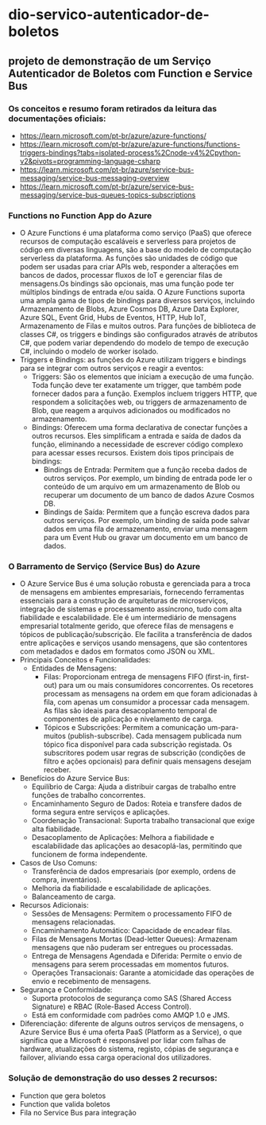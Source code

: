 # dio-servico-autenticador-de-boletos

## projeto de demonstração de um Serviço Autenticador de Boletos com Function e Service Bus

### Os conceitos e resumo foram retirados da leitura das documentações oficiais:
- <https://learn.microsoft.com/pt-br/azure/azure-functions/>
- <https://learn.microsoft.com/pt-br/azure/azure-functions/functions-triggers-bindings?tabs=isolated-process%2Cnode-v4%2Cpython-v2&pivots=programming-language-csharp>
- <https://learn.microsoft.com/pt-br/azure/service-bus-messaging/service-bus-messaging-overview>
- <https://learn.microsoft.com/pt-br/azure/service-bus-messaging/service-bus-queues-topics-subscriptions>

### Functions no Function App do Azure
- O Azure Functions é uma plataforma como serviço (PaaS) que oferece recursos de computação escaláveis e serverless para projetos de código em diversas linguagens, são a base do modelo de computação serverless da plataforma. As funções são unidades de código que podem ser usadas para criar APIs web, responder a alterações em bancos de dados, processar fluxos de IoT e gerenciar filas de mensagens.Os bindings são opcionais, mas uma função pode ter múltiplos bindings de entrada e/ou saída. O Azure Functions suporta uma ampla gama de tipos de bindings para diversos serviços, incluindo Armazenamento de Blobs, Azure Cosmos DB, Azure Data Explorer, Azure SQL, Event Grid, Hubs de Eventos, HTTP, Hub IoT, Armazenamento de Filas e muitos outros. Para funções de biblioteca de classes C#, os triggers e bindings são configurados através de atributos C#, que podem variar dependendo do modelo de tempo de execução C#, incluindo o modelo de worker isolado.
- Triggers e Bindings: as funções do Azure utilizam triggers e bindings para se integrar com outros serviços e reagir a eventos:
  * Triggers: São os elementos que iniciam a execução de uma função. Toda função deve ter exatamente um trigger, que também pode fornecer dados para a função. Exemplos incluem triggers HTTP, que respondem a solicitações web, ou triggers de armazenamento de Blob, que reagem a arquivos adicionados ou modificados no armazenamento.
  * Bindings: Oferecem uma forma declarativa de conectar funções a outros recursos. Eles simplificam a entrada e saída de dados da função, eliminando a necessidade de escrever código complexo para acessar esses recursos. Existem dois tipos principais de bindings:
    * Bindings de Entrada: Permitem que a função receba dados de outros serviços. Por exemplo, um binding de entrada pode ler o conteúdo de um arquivo em um armazenamento de Blob ou recuperar um documento de um banco de dados Azure Cosmos DB.
    * Bindings de Saída: Permitem que a função escreva dados para outros serviços. Por exemplo, um binding de saída pode salvar dados em uma fila de armazenamento, enviar uma mensagem para um Event Hub ou gravar um documento em um banco de dados.

### O Barramento de Serviço (Service Bus) do Azure
- O Azure Service Bus é uma solução robusta e gerenciada para a troca de mensagens em ambientes empresariais, fornecendo ferramentas essenciais para a construção de arquiteturas de microserviços, integração de sistemas e processamento assíncrono, tudo com alta fiabilidade e escalabilidade. Ele é um intermediário de mensagens empresarial totalmente gerido, que oferece filas de mensagens e tópicos de publicação/subscrição. Ele facilita a transferência de dados entre aplicações e serviços usando mensagens, que são contentores com metadados e dados em formatos como JSON ou XML.
- Principais Conceitos e Funcionalidades:
  * Entidades de Mensagens:
    * Filas: Proporcionam entrega de mensagens FIFO (first-in, first-out) para um ou mais consumidores concorrentes. Os recetores processam as mensagens na ordem em que foram adicionadas à fila, com apenas um consumidor a processar cada mensagem. As filas são ideais para desacoplamento temporal de componentes de aplicação e nivelamento de carga.
    * Tópicos e Subscrições: Permitem a comunicação um-para-muitos (publish-subscribe). Cada mensagem publicada num tópico fica disponível para cada subscrição registada. Os subscritores podem usar regras de subscrição (condições de filtro e ações opcionais) para definir quais mensagens desejam receber.
- Benefícios do Azure Service Bus:
  * Equilíbrio de Carga: Ajuda a distribuir cargas de trabalho entre funções de trabalho concorrentes.
  * Encaminhamento Seguro de Dados: Roteia e transfere dados de forma segura entre serviços e aplicações.
  * Coordenação Transacional: Suporta trabalho transacional que exige alta fiabilidade.
  * Desacoplamento de Aplicações: Melhora a fiabilidade e escalabilidade das aplicações ao desacoplá-las, permitindo que funcionem de forma independente.
- Casos de Uso Comuns:
  * Transferência de dados empresariais (por exemplo, ordens de compra, inventários).
  * Melhoria da fiabilidade e escalabilidade de aplicações.
  * Balanceamento de carga.
- Recursos Adicionais:
  * Sessões de Mensagens: Permitem o processamento FIFO de mensagens relacionadas.
  * Encaminhamento Automático: Capacidade de encadear filas.
  * Filas de Mensagens Mortas (Dead-letter Queues): Armazenam mensagens que não puderam ser entregues ou processadas.
  * Entrega de Mensagens Agendada e Diferida: Permite o envio de mensagens para serem processadas em momentos futuros.
  * Operações Transacionais: Garante a atomicidade das operações de envio e recebimento de mensagens.
- Segurança e Conformidade:
  * Suporta protocolos de segurança como SAS (Shared Access Signature) e RBAC (Role-Based Access Control).
  * Está em conformidade com padrões como AMQP 1.0 e JMS.
- Diferenciação: diferente de alguns outros serviços de mensagens, o Azure Service Bus é uma oferta PaaS (Platform as a Service), o que significa que a Microsoft é responsável por lidar com falhas de hardware, atualizações do sistema, registo, cópias de segurança e failover, aliviando essa carga operacional dos utilizadores.

### Solução de demonstração do uso desses 2 recursos:
- Function que gera boletos
- Function que valida boletos
- Fila no Service Bus para integração





















